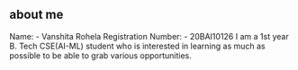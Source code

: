 ## about me
Name: - Vanshita Rohela
Registration Number: - 20BAI10126
I am a 1st year B. Tech CSE(AI-ML) student who is interested in learning as much as possible to be able to grab various opportunities.
